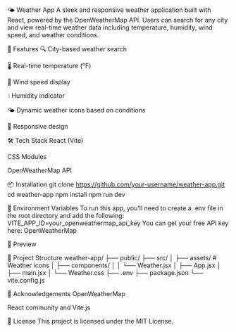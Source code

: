 🌤️ Weather App
A sleek and responsive weather application built with React, powered by the OpenWeatherMap API. Users can search for any city and view real-time weather data including temperature, humidity, wind speed, and weather conditions.

<!-- Optional: replace or remove if you don't have an image -->

🚀 Features
🔍 City-based weather search

🌡️ Real-time temperature (°F)

💨 Wind speed display

💧 Humidity indicator

🌤️ Dynamic weather icons based on conditions

📱 Responsive design

🛠️ Tech Stack
React (Vite)

CSS Modules

OpenWeatherMap API

📦 Installation
git clone https://github.com/your-username/weather-app.git
cd weather-app
npm install
npm run dev


🔐 Environment Variables
To run this app, you'll need to create a .env file in the root directory and add the following:
VITE_APP_ID=your_openweathermap_api_key
You can get your free API key here: OpenWeatherMap

📸 Preview
<!-- Optional: Replace with a GIF or image of your app in action -->

📁 Project Structure
weather-app/
├── public/
├── src/
│   ├── assets/        # Weather icons
│   ├── components/
│   │   └── Weather.jsx
│   ├── App.jsx
│   ├── main.jsx
│   └── Weather.css
├── .env
├── package.json
└── vite.config.js

🙌 Acknowledgements
OpenWeatherMap

React community and Vite.js

📄 License
This project is licensed under the MIT License.



